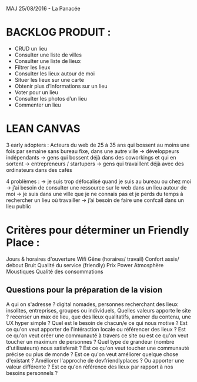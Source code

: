 MAJ 25/08/2016 - La Panacée

# BACKLOG PRODUIT :

- CRUD un lieu
- Consulter une liste de villes
- Consulter une liste de lieux
- Filtrer les lieux
- Consulter les lieux autour de moi
- Situer les lieux sur une carte
- Obtenir plus d’informations sur un lieu
- Voter pour un lieu
- Consulter les photos d’un lieu
- Commenter un lieu

# LEAN CANVAS

3 early adopters :
Acteurs du web de 25 à 35 ans qui bossent au moins une fois par semaine sans bureau fixe, dans une autre ville
-> développeurs indépendants
-> gens qui bossent déjà dans des coworkings et qui en sortent
-> entrepreneurs / startupers
-> gens qui travaillent déjà avec des ordinateurs dans des cafés

4 problèmes :
-> je suis trop défocalisé quand je suis au bureau ou chez moi
-> j’ai besoin de consulter une ressource sur le web dans un lieu autour de moi
-> je suis dans une ville que je ne connais pas et je perds du temps à rechercher un lieu où travailler
-> j’ai besoin de faire une confcall dans un lieu public

# Critères pour déterminer un Friendly Place :
Jours & horaires d'ouverture
Wifi
Gêne (horaires/ travail)
Confort assis/ debout
Bruit
Qualité du service (friendly)
Prix
Power
Atmosphère
Moustiques
Qualité des consommations

## Questions pour la préparation de la vision 

A qui on s'adresse ? digital nomades, personnes recherchant des lieux insolites, entreprises, groupes ou individuels, 
Quelles valeurs apporte le site ? recenser un max de lieu, que des lieux qualitatifs, amener du contenu, une UX hyper simple ?
Quel est le besoin de chacun/e ce qui nous motive ? Est ce qu'on veut apporter de l'intéraction locale ou référencer des lieux ?
Est ce qu'on veut créer une communauté à travers ce site ou est ce qu'on veut toucher un maximum de personnes ?
Quel type de grandeur (nombre d'utilisateurs) nous satisferait ?
Est ce qu'on veut toucher une communauté précise ou plus de monde ?
Est ce qu'on veut améliorer quelque chose d'existant ? Améliorer l'approche de devfriendlyplaces ? Ou apporter une valeur différente ?
Est ce qu'on référence des lieux par rapport à nos besoins personnels ?
